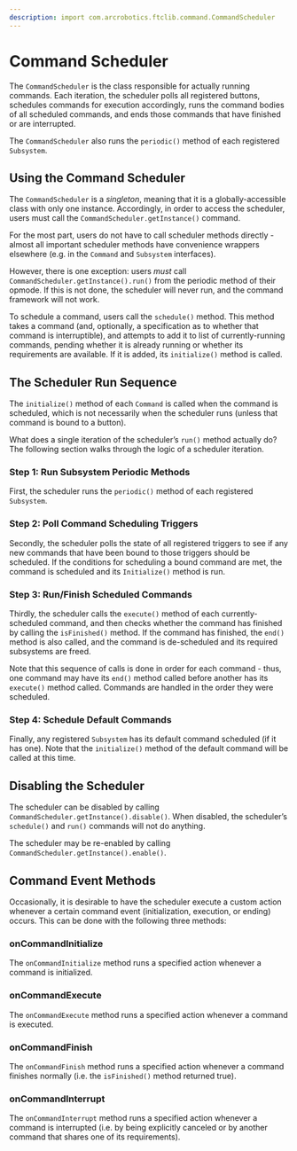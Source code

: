 ```yaml
---
description: import com.arcrobotics.ftclib.command.CommandScheduler
---
```


# Command Scheduler

The `CommandScheduler` is the class responsible for actually running commands. Each iteration, the scheduler polls all registered buttons, schedules commands for execution accordingly, runs the command bodies of all scheduled commands, and ends those commands that have finished or are interrupted.

The `CommandScheduler` also runs the `periodic()` method of each registered `Subsystem`.

## Using the Command Scheduler

The `CommandScheduler` is a _singleton_, meaning that it is a globally-accessible class with only one instance. Accordingly, in order to access the scheduler, users must call the `CommandScheduler.getInstance()` command.

For the most part, users do not have to call scheduler methods directly - almost all important scheduler methods have convenience wrappers elsewhere \(e.g. in the `Command` and `Subsystem` interfaces\).

However, there is one exception: users _must_ call `CommandScheduler.getInstance().run()` from the periodic method of their opmode. If this is not done, the scheduler will never run, and the command framework will not work.

To schedule a command, users call the `schedule()` method. This method takes a command \(and, optionally, a specification as to whether that command is interruptible\), and attempts to add it to list of currently-running commands, pending whether it is already running or whether its requirements are available. If it is added, its `initialize()` method is called.

## The Scheduler Run Sequence

The `initialize()` method of each `Command` is called when the command is scheduled, which is not necessarily when the scheduler runs \(unless that command is bound to a button\).

What does a single iteration of the scheduler’s `run()` method actually do? The following section walks through the logic of a scheduler iteration.

### Step 1: Run Subsystem Periodic Methods

First, the scheduler runs the `periodic()` method of each registered `Subsystem`.

### Step 2: Poll Command Scheduling Triggers

Secondly, the scheduler polls the state of all registered triggers to see if any new commands that have been bound to those triggers should be scheduled. If the conditions for scheduling a bound command are met, the command is scheduled and its `Initialize()` method is run.

### Step 3: Run/Finish Scheduled Commands

Thirdly, the scheduler calls the `execute()` method of each currently-scheduled command, and then checks whether the command has finished by calling the `isFinished()` method. If the command has finished, the `end()` method is also called, and the command is de-scheduled and its required subsystems are freed.

Note that this sequence of calls is done in order for each command - thus, one command may have its `end()` method called before another has its `execute()` method called. Commands are handled in the order they were scheduled.

### Step 4: Schedule Default Commands

Finally, any registered `Subsystem` has its default command scheduled \(if it has one\). Note that the `initialize()` method of the default command will be called at this time.

## Disabling the Scheduler

The scheduler can be disabled by calling `CommandScheduler.getInstance().disable()`. When disabled, the scheduler’s `schedule()` and `run()` commands will not do anything.

The scheduler may be re-enabled by calling `CommandScheduler.getInstance().enable()`.

## Command Event Methods

Occasionally, it is desirable to have the scheduler execute a custom action whenever a certain command event \(initialization, execution, or ending\) occurs. This can be done with the following three methods:

### onCommandInitialize

The `onCommandInitialize` method runs a specified action whenever a command is initialized.

### onCommandExecute

The `onCommandExecute` method runs a specified action whenever a command is executed.

### onCommandFinish

The `onCommandFinish` method runs a specified action whenever a command finishes normally \(i.e. the `isFinished()` method returned true\).

### onCommandInterrupt

The `onCommandInterrupt` method runs a specified action whenever a command is interrupted \(i.e. by being explicitly canceled or by another command that shares one of its requirements\).

